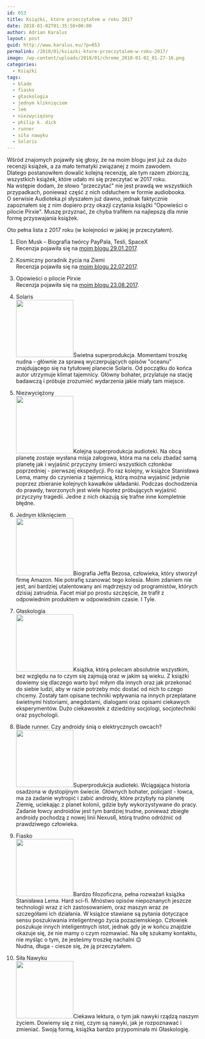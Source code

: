 ```yaml
---
id: 653
title: Książki, które przeczytałem w roku 2017
date: 2018-01-02T01:35:58+00:00
author: Adrian Karalus
layout: post
guid: http://www.karalus.eu/?p=653
permalink: /2018/01/ksiazki-ktore-przeczytalem-w-roku-2017/
image: /wp-content/uploads/2018/01/chrome_2018-01-02_01-27-16.png
categories:
  - Książki
tags:
  - blade
  - fiasko
  - głaskologia
  - jednym kliknięciem
  - lem
  - niezwyciężony
  - philip k. dick
  - runner
  - siła nawyku
  - Solaris
---
```

Wśród znajomych pojawiły się głosy, że na moim blogu jest już za dużo recenzji książek, a za mało tematyki związanej z moim zawodem.  
Dlatego postanowiłem dowalić kolejną recenzję, ale tym razem zbiorczą, wszystkich książek, które udało mi się przeczytać w 2017 roku.  
Na wstępie dodam, że słowo "przeczytać" nie jest prawdą we wszystkich przypadkach, ponieważ część z nich odsłuchem w formie audiobooka.  
O serwisie Audioteka.pl słyszałem już dawno, jednak faktycznie zapoznałem się z nim dopiero przy okazji czytania książki "Opowieści o pilocie Pirxie". Muszę przyznać, że chyba trafiłem na najlepszą dla mnie formę przyswajania książek.

Oto pełna lista z 2017 roku (w kolejności w jakiej je przeczytałem).

1. Elon Musk – Biografia twórcy PayPala, Tesli, SpaceX  
Recenzja pojawiła się na <a href="http://www.karalus.eu/2017/01/elon-musk-biografia-tworcy-paypala-tesli-spacex/" target="_blank" rel="noopener">moim blogu 29.01.2017</a>.

2. Kosmiczny poradnik życia na Ziemi  
Recenzja pojawiła się na <a href="http://www.karalus.eu/2017/07/kosmiczny-poradnik-zycia-na-ziemi/" target="_blank" rel="noopener">moim blogu 22.07.2017</a>.

3. Opowieści o pilocie Pirxie  
Recenzja pojawiła się na <a href="http://www.karalus.eu/2017/08/opowiesci-o-pilocie-pirxie/" target="_blank" rel="noopener">moim blogu 23.08.2017</a>.

4. Solaris  
[<img class="alignleft wp-image-640 size-thumbnail" src="/wp-content/uploads/2017/09/solaris.png?resize=150%2C150" alt="" width="150" height="150" srcset="/wp-content/uploads/2017/09/solaris.png?resize=150%2C150 150w, /wp-content/uploads/2017/09/solaris.png?resize=298%2C300 298w, /wp-content/uploads/2017/09/solaris.png?resize=250%2C250 250w, /wp-content/uploads/2017/09/solaris.png?resize=174%2C174 174w, /wp-content/uploads/2017/09/solaris.png?w=320 320w" sizes="(max-width: 150px) 100vw, 150px" data-recalc-dims="1" />](/wp-content/uploads/2017/09/solaris.png)Świetna superprodukcja. Momentami troszkę nudna - głównie za sprawą wyczerpujących opisów "oceanu" znajdującego się na tytułowej planecie Solaris. Od początku do końca autor utrzymuje klimat tajemnicy. Główny bohater, przylatuje na stację badawczą i próbuje zrozumieć wydarzenia jakie miały tam miejsce.

 

 

 

5. Niezwyciężony  
[<img class="alignleft wp-image-657 size-thumbnail" src="/wp-content/uploads/2018/01/chrome_2018-01-02_00-42-03.png?resize=150%2C150" alt="" width="150" height="150" srcset="/wp-content/uploads/2018/01/chrome_2018-01-02_00-42-03.png?resize=150%2C150 150w, /wp-content/uploads/2018/01/chrome_2018-01-02_00-42-03.png?resize=300%2C300 300w, /wp-content/uploads/2018/01/chrome_2018-01-02_00-42-03.png?resize=250%2C250 250w, /wp-content/uploads/2018/01/chrome_2018-01-02_00-42-03.png?resize=174%2C174 174w, /wp-content/uploads/2018/01/chrome_2018-01-02_00-42-03.png?w=321 321w" sizes="(max-width: 150px) 100vw, 150px" data-recalc-dims="1" />](/wp-content/uploads/2018/01/chrome_2018-01-02_00-42-03.png)Kolejna superprodukcja audioteki. Na obcą planetę zostaje wysłana misja załogowa, która ma na celu zbadać samą planetę jak i wyjaśnić przyczyny śmierci wszystkich członków poprzedniej - pierwszej ekspedycji. Po raz kolejny, w książce Stanisława Lema, mamy do czynienia z tajemnicą, którą można wyjaśnić jedynie poprzez zbieranie kolejnych kawałków układanki. Podczas dochodzenia do prawdy, tworzonych jest wiele hipotez próbujących wyjaśnić przyczyny tragedii. Jedne z nich okazują się trafne inne kompletnie błędne.

 

 

6. Jednym kliknięciem  
[<img class="alignleft wp-image-643 size-thumbnail" src="https://i0.wp.com/www.karalus.eu/wp-content/uploads/2017/09/jednym_kliknieciem.png?resize=150%2C150" alt="" width="150" height="150" srcset="https://i0.wp.com/www.karalus.eu/wp-content/uploads/2017/09/jednym_kliknieciem.png?resize=150%2C150 150w, https://i0.wp.com/www.karalus.eu/wp-content/uploads/2017/09/jednym_kliknieciem.png?resize=300%2C300 300w, https://i0.wp.com/www.karalus.eu/wp-content/uploads/2017/09/jednym_kliknieciem.png?resize=250%2C250 250w, https://i0.wp.com/www.karalus.eu/wp-content/uploads/2017/09/jednym_kliknieciem.png?resize=174%2C174 174w, https://i0.wp.com/www.karalus.eu/wp-content/uploads/2017/09/jednym_kliknieciem.png?w=319 319w" sizes="(max-width: 150px) 100vw, 150px" data-recalc-dims="1" />](https://i0.wp.com/www.karalus.eu/wp-content/uploads/2017/09/jednym_kliknieciem.png)Biografia Jeffa Bezosa, człowieka, który stworzył firmę Amazon. Nie potrafię szanować tego kolesia. Moim zdaniem nie jest, ani bardziej utalentowany ani mądrzejszy od programistów, których dzisiaj zatrudnia. Facet miał po prostu szczęście, że trafił z odpowiednim produktem w odpowiednim czasie. I Tyle.

 

 

 

7. Głaskologia  
[<img class="alignleft wp-image-658 size-thumbnail" src="https://i1.wp.com/www.karalus.eu/wp-content/uploads/2018/01/chrome_2018-01-02_00-58-08.png?resize=150%2C150" alt="" width="150" height="150" srcset="https://i1.wp.com/www.karalus.eu/wp-content/uploads/2018/01/chrome_2018-01-02_00-58-08.png?resize=150%2C150 150w, https://i1.wp.com/www.karalus.eu/wp-content/uploads/2018/01/chrome_2018-01-02_00-58-08.png?resize=298%2C300 298w, https://i1.wp.com/www.karalus.eu/wp-content/uploads/2018/01/chrome_2018-01-02_00-58-08.png?resize=250%2C250 250w, https://i1.wp.com/www.karalus.eu/wp-content/uploads/2018/01/chrome_2018-01-02_00-58-08.png?resize=174%2C174 174w, https://i1.wp.com/www.karalus.eu/wp-content/uploads/2018/01/chrome_2018-01-02_00-58-08.png?w=315 315w" sizes="(max-width: 150px) 100vw, 150px" data-recalc-dims="1" />](https://i1.wp.com/www.karalus.eu/wp-content/uploads/2018/01/chrome_2018-01-02_00-58-08.png)Książka, którą polecam absolutnie wszystkim, bez względu na to czym się zajmują oraz w jakim są wieku. Z książki dowiemy się dlaczego warto być miłym dla innych oraz jak przekonać do siebie ludzi, aby w razie potrzeby móc dostać od nich to czego chcemy. Zostały tam opisane techniki wpływania na innych przeplatane świetnymi historiami, anegdotami, dialogami oraz opisami ciekawych eksperymentów. Dużo ciekawostek z dziedziny socjologi, socjotechniki oraz psychologii.

 

 

 

8. Blade runner. Czy androidy śnią o elektrycznych owcach?  
[<img class="alignleft wp-image-659 size-thumbnail" src="/wp-content/uploads/2018/01/chrome_2018-01-02_01-05-29.png?resize=150%2C150" alt="" width="150" height="150" srcset="/wp-content/uploads/2018/01/chrome_2018-01-02_01-05-29.png?resize=150%2C150 150w, /wp-content/uploads/2018/01/chrome_2018-01-02_01-05-29.png?resize=300%2C300 300w, /wp-content/uploads/2018/01/chrome_2018-01-02_01-05-29.png?resize=250%2C250 250w, /wp-content/uploads/2018/01/chrome_2018-01-02_01-05-29.png?resize=174%2C174 174w, /wp-content/uploads/2018/01/chrome_2018-01-02_01-05-29.png?w=315 315w" sizes="(max-width: 150px) 100vw, 150px" data-recalc-dims="1" />](/wp-content/uploads/2018/01/chrome_2018-01-02_01-05-29.png)Superprodukcja audioteki. Wciągająca historia osadzona w dystopijnym świecie. Głównych bohater, policjant - łowca, ma za zadanie wytropić i zabić androidy, które przybyły na planetę Ziemię, uciekając z planet kolonii, gdzie były wykorzystywane do pracy. Zadanie łowcy androidów jest tym bardziej trudne, ponieważ zbiegłe androidy pochodzą z nowej linii Nexus6, którą trudno odróżnić od prawdziwego człowieka.

 

 

 

9. Fiasko  
[<img class="wp-image-660 size-thumbnail alignleft" src="https://i1.wp.com/www.karalus.eu/wp-content/uploads/2018/01/chrome_2018-01-02_01-14-32.png?resize=150%2C150" alt="" width="150" height="150" srcset="https://i1.wp.com/www.karalus.eu/wp-content/uploads/2018/01/chrome_2018-01-02_01-14-32.png?resize=150%2C150 150w, https://i1.wp.com/www.karalus.eu/wp-content/uploads/2018/01/chrome_2018-01-02_01-14-32.png?resize=300%2C300 300w, https://i1.wp.com/www.karalus.eu/wp-content/uploads/2018/01/chrome_2018-01-02_01-14-32.png?resize=250%2C250 250w, https://i1.wp.com/www.karalus.eu/wp-content/uploads/2018/01/chrome_2018-01-02_01-14-32.png?resize=174%2C174 174w, https://i1.wp.com/www.karalus.eu/wp-content/uploads/2018/01/chrome_2018-01-02_01-14-32.png?w=315 315w" sizes="(max-width: 150px) 100vw, 150px" data-recalc-dims="1" />](https://i1.wp.com/www.karalus.eu/wp-content/uploads/2018/01/chrome_2018-01-02_01-14-32.png)Bardzo filozoficzna, pełna rozważań książka Stanisława Lema. Hard sci-fi. Mnóstwo opisów niepoznanych jeszcze technologii wraz z ich zastosowaniem, oraz maszyn wraz ze szczegółami ich działania. W książce stawiane są pytania dotyczące sensu poszukiwania inteligentnego życia pozaziemskiego. Człowiek poszukuje innych inteligentnych istot, jednak gdy je w końcu znajdzie okazuje się, że nie mamy o czym rozmawiać. Na siłę szukamy kontaktu, nie myśląc o tym, że jesteśmy troszkę nachalni 😉  
Nudna, długa - ciesze się, że ją przeczytałem.

 

 

10. Siła Nawyku  
[<img class="alignleft wp-image-661 size-thumbnail" src="/wp-content/uploads/2018/01/chrome_2018-01-02_01-22-32.png?resize=150%2C150" alt="" width="150" height="150" srcset="/wp-content/uploads/2018/01/chrome_2018-01-02_01-22-32.png?resize=150%2C150 150w, /wp-content/uploads/2018/01/chrome_2018-01-02_01-22-32.png?resize=300%2C300 300w, /wp-content/uploads/2018/01/chrome_2018-01-02_01-22-32.png?resize=250%2C250 250w, /wp-content/uploads/2018/01/chrome_2018-01-02_01-22-32.png?resize=174%2C174 174w, /wp-content/uploads/2018/01/chrome_2018-01-02_01-22-32.png?w=315 315w" sizes="(max-width: 150px) 100vw, 150px" data-recalc-dims="1" />](/wp-content/uploads/2018/01/chrome_2018-01-02_01-22-32.png)Ciekawa lektura, o tym jak nawyki rządzą naszym życiem. Dowiemy się z niej, czym są nawyki, jak je rozpoznawać i zmieniać. Swoją formą, książka bardzo przypominała mi Głaskologię. 